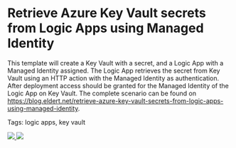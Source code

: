 # Retrieve Azure Key Vault secrets from Logic Apps using Managed Identity

This template will create a Key Vault with a secret, and a Logic App with a Managed Identity assigned. The Logic App retrieves the secret from Key Vault using an HTTP action with the Managed Identity as authentication. After deployment access should be granted for the Managed Identity of the Logic App on Key Vault. The complete scenario can be found on <https://blog.eldert.net/retrieve-azure-key-vault-secrets-from-logic-apps-using-managed-identity>.

Tags: logic apps, key vault

<a href="https://portal.azure.com/#create/Microsoft.Template/uri/https%3A%2F%2Fraw.githubusercontent.com%2FEldertGrootenboer%2FBlog-Posts%2Fmaster%2FRetrieve%20Azure%20Key%20Vault%20secrets%20from%20Logic%20Apps%20using%20Managed%20Identity%2Fazuredeploy.json" target="_blank">
    <img src="http://azuredeploy.net/deploybutton.png"/>
</a>
<a href="http://armviz.io/#/?load=https%3A%2F%2Fraw.githubusercontent.com%2FEldertGrootenboer%2FBlog-Posts%2Fmaster%2FRetrieve%20Azure%20Key%20Vault%20secrets%20from%20Logic%20Apps%20using%20Managed%20Identity%2Fazuredeploy.json" target="_blank">
    <img src="http://armviz.io/visualizebutton.png"/>
</a>

